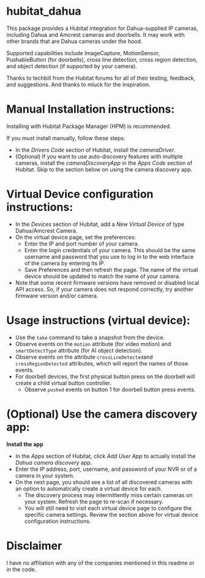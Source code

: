 # hubitat_dahua

This package provides a Hubitat integration for Dahua-supplied IP cameras, including Dahua and Amcrest cameras and doorbells.  It may work with other brands that are Dahua cameras under the hood.

Supported capabilities include ImageCapture, MotionSensor, PushableButton (for doorbells), cross line detection, cross region detection, and object detection (if supported by your camera).

Thanks to techbill from the Hubitat forums for all of their testing, feedback, and suggestions.  And thanks to mluck for the inspiration.

# Manual Installation instructions:

Installing with Hubitat Package Manager (HPM) is recommended. 

If you must install manually, follow these steps:

* In the *Drivers Code* section of Hubitat, install the *cameraDriver*.    
* (Optional) If you want to use auto-discovery features with multiple cameras, install the *cameraDiscoveryApp* in the *Apps Code* section of Hubitat.  Skip to the section below on using the camera discovery app.

# Virtual Device configuration instructions:

* In the *Devices* section of Hubitat, add a *New Virtual Device* of type Dahua/Amcrest Camera.
* On the virtual device page, set the preferences:
    * Enter the IP and port number of your camera.
    * Enter the login credentials of your camera.  This should be the same username and password that you use to log in to the web interface of the camera by entering its IP.
    * Save Preferences and then refresh the page.  The name of the virtual device should be updated to match the name of your camera.
* Note that some recent firmware versions have removed or disabled local API access.  So, if your camera does not respond correctly, try another firmware version and/or camera.

# Usage instructions (virtual device):

* Use the `take` command to take a snapshot from the device.
* Observe events on the `motion` attribute (for video motion) and `smartDetectType` attribute (for AI object detection).
* Observe events on the attribute `crossLineDetected`and `crossRegionDetected` attributes, which will report the names of those events.
* For doorbell devices, the first physical button press on the doorbell will create a child virtual button controller.
    * Observe `pushed` events on button 1 for doorbell button press events.

# (Optional) Use the camera discovery app:

**Install the app**
* In the *Apps* section of Hubitat, click *Add User App* to actually install the *Dahua camera discovery* app.
* Enter the IP address, port, username, and password of your NVR or of a camera in your system.
* On the next page, you should see a list of all discovered cameras with an option to automatically create a virtual device for each.
    * The discovery process may intermittently miss certain cameras on your system.  Refresh the page to re-scan if necessary.
    * You will still need to visit each virtual device page to configure the specific camera settings.  Review the section above for virtual device configuration instructions.

# Disclaimer

I have no affiliation with any of the companies mentioned in this readme or in the code.
